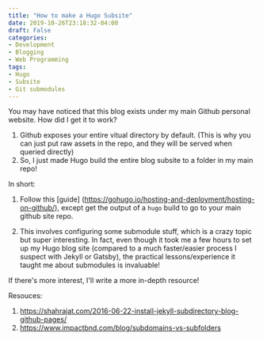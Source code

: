 ```yaml
---
title: "How to make a Hugo Subsite"
date: 2019-10-26T23:18:32-04:00
draft: False
categories: 
- Development
- Blogging
- Web Programming
tags: 
- Hugo
- Subsite
- Git submodules
---
```


You may have noticed that this blog exists under my main Github personal website. How did I get it to work?

1. Github exposes your entire vitual directory by default. (This is why you can just put raw assets in the repo, and they will be served when queried directly)
2. So, I just made Hugo build the entire blog subsite to a folder in my main repo!  

In short:

1. Follow this [guide] (https://gohugo.io/hosting-and-deployment/hosting-on-github/), except get the output of a `hugo` build to go to your main github site repo.

2. This involves configuring some submodule stuff, which is a crazy topic but super interesting. In fact, even though it took me a few hours to set up my Hugo blog site (compared to a much faster/easier process I suspect with Jekyll or Gatsby), the practical lessons/experience it taught me about submodules is invaluable!  

If there's more interest, I'll write a more in-depth resource! 

Resouces:
1. https://shahrajat.com/2016-06-22-install-jekyll-subdirectory-blog-github-pages/
2. https://www.impactbnd.com/blog/subdomains-vs-subfolders
